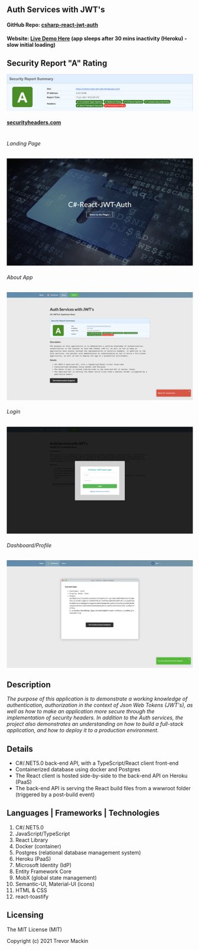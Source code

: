 ## Auth Services with JWT's
#### GitHub Repo: [csharp-react-jwt-auth](https://github.com/ratta2ii/csharp-react-jwt-auth)
#### Website: [Live Demo Here](https://csharp-react-jwt-auth.herokuapp.com/) (app sleeps after 30 mins inactivity (Heroku) -slow initial loading)

## Security Report "A" Rating
![ Screenshot of Project ](./client-app/public/assets/screenshots/ss-security-rating.png)
#### [securityheaders.com](https://securityheaders.com)

#
###### Landing Page
![ Screenshot of Project ](./client-app/public/assets/screenshots/ss-home.png)

###### About App
![ Screenshot of Project ](./client-app/public/assets/screenshots/ss-about.png)

###### Login
![ Screenshot of Project ](./client-app/public/assets/screenshots/ss-login.png)

###### Dashboard/Profile
![ Screenshot of Project ](./client-app/public/assets/screenshots/ss-profile.png)

## Description
_The purpose of this application is to demonstrate a working knowledge of
authentication, authorization in the context of Json Web Tokens (JWT's),
as well as how to make an application more secure through the
implementation of security headers. In addition to the Auth services,
the project also demonstrates an understanding on how to build a
full-stack application, and how to deploy it to a production
environment._

##  Details
- C#/.NET5.0 back-end API, with a TypeScript/React client front-end
- Containerized database using docker and Postgres
- The React client is hosted side-by-side to the back-end API on Heroku
(PaaS)
- The back-end API is serving the React build files from a wwwroot
          folder (triggered by a post-build event)
  
<!-- ## Installation (local machine)
    1. git clone https://github.com/ratta2ii/csharp-react-jwt-auth.git
    2. cd csharp-react-jwt-auth
    3. dotnet restore
    4. dotnet build
    5. cd API/
    6. dotnet watch run -->

## Languages | Frameworks | Technologies
1. C#/.NET5.0
2. JavaScript/TypeScript
3. React Library
4. Docker (container)
5. Postgres (relational database management system)
6. Heroku (PaaS)
7. Microsoft Identity (IdP)
8. Entity Framework Core
9. MobX (global state management)
10. Semantic-UI, Material-UI (icons)
11. HTML & CSS
12. react-toastify

## Licensing

The MIT License (MIT)

Copyright (c) 2021 Trevor Mackin
